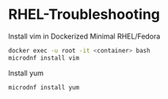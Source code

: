 # RHEL-Troubleshooting

Install vim in Dockerized Minimal RHEL/Fedora
```bash
docker exec -u root -it <container> bash
microdnf install vim
```

Install yum
```bash
microdnf install yum
```
